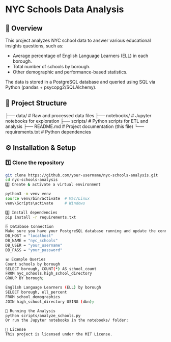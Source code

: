 # NYC Schools Data Analysis

## 📌 Overview
This project analyzes NYC school data to answer various educational insights questions, such as:
- Average percentage of English Language Learners (ELL) in each borough.
- Total number of schools by borough.
- Other demographic and performance-based statistics.

The data is stored in a PostgreSQL database and queried using SQL via Python (pandas + psycopg2/SQLAlchemy).

## 📂 Project Structure
├── data/ # Raw and processed data files
├── notebooks/ # Jupyter notebooks for exploration
├── scripts/ # Python scripts for ETL and analysis
├── README.md # Project documentation (this file)
└── requirements.txt # Python dependencies

## ⚙️ Installation & Setup

### 1️⃣ Clone the repository
```bash
git clone https://github.com/your-username/nyc-schools-analysis.git
cd nyc-schools-analysis
2️⃣ Create & activate a virtual environment

python3 -m venv venv
source venv/bin/activate  # Mac/Linux
venv\Scripts\activate     # Windows

3️⃣ Install dependencies
pip install -r requirements.txt

🗄 Database Connection
Make sure you have your PostgreSQL database running and update the connection details in config.py:
DB_HOST = "localhost"
DB_NAME = "nyc_schools"
DB_USER = "your_username"
DB_PASS = "your_password"

📊 Example Queries
Count schools by borough
SELECT borough, COUNT(*) AS school_count
FROM nyc_schools.high_school_directory
GROUP BY borough;

English Language Learners (ELL) by borough
SELECT borough, ell_percent
FROM school_demographics
JOIN high_school_directory USING (dbn);

🚀 Running the Analysis
python scripts/analyze_schools.py
Or run the Jupyter notebooks in the notebooks/ folder:

📜 License
This project is licensed under the MIT License.
